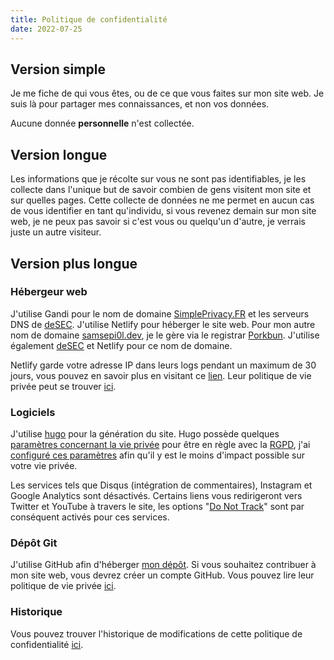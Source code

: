 ```yaml
---
title: Politique de confidentialité
date: 2022-07-25
---
```


## Version simple

Je me fiche de qui vous êtes, ou de ce que vous faites sur mon site web.
Je suis là pour partager mes connaissances, et non vos données.

Aucune donnée **personnelle** n'est collectée.

## Version longue

Les informations que je récolte sur vous ne sont pas identifiables, je les collecte dans l'unique but de savoir combien de gens visitent mon site et sur quelles pages. Cette collecte de données ne me permet en aucun cas de vous identifier en tant qu'individu, si vous revenez demain sur mon site web, je ne peux pas savoir si c'est vous ou quelqu'un d'autre, je verrais juste un autre visiteur.

## Version plus longue

### Hébergeur web

J'utilise Gandi pour le nom de domaine [SimplePrivacy.FR](https://simpleprivacy.fr) et les serveurs DNS de [deSEC](https://desec.io/). J'utilise Netlify pour héberger le site web.
Pour mon autre nom de domaine [samsepi0l.dev](https://samsepi0l.dev), je le gère via le registrar [Porkbun](https://porkbun.com/). J'utilise également [deSEC](https://desec.io) et Netlify pour ce nom de domaine.

Netlify garde votre adresse IP dans leurs logs pendant un maximum de 30 jours, vous pouvez en savoir plus en visitant ce [lien](https://www.netlify.com/gdpr-ccpa/). Leur politique de vie privée peut se trouver [ici](https://www.netlify.com/gdpr-ccpa/).

### Logiciels

J'utilise [hugo](https://gohugo.io/) pour la génération du site. Hugo possède quelques [paramètres concernant la vie privée](https://gohugo.io/about/hugo-and-gdpr/) pour être en règle avec la [RGPD](https://www.cnil.fr/fr/comprendre-le-rgpd), j'ai [configuré ces paramètres](https://github.com/d4rklynk/simpleprivacy.fr/blob/main/config.yml#L159) afin qu'il y est le moins d'impact possible sur votre vie privée.

Les services tels que Disqus (intégration de commentaires), Instagram et Google Analytics sont désactivés. Certains liens vous redirigeront vers Twitter et YouTube à travers le site, les options "[Do Not Track](https://github.com/d4rklynk/simpleprivacy.fr/blob/main/config.yml#L172)" sont par conséquent activés pour ces services.

### Dépôt Git

J'utilise GitHub afin d'héberger [mon dépôt](https://github.com/d4rklynk/simpleprivacy.fr). Si vous souhaitez contribuer à mon site web, vous devrez créer un compte GitHub.
Vous pouvez lire leur politique de vie privée [ici](https://docs.github.com/fr/site-policy/privacy-policies/github-privacy-statement).

### Historique

Vous pouvez trouver l'historique de modifications de cette politique de confidentialité [ici](https://github.com/d4rklynk/simpleprivacy.fr/commits/main/content/privacy.md).
